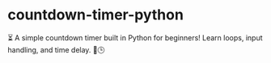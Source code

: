 # countdown-timer-python
⏳ A simple countdown timer built in Python for beginners! Learn loops, input handling, and time delay. 🐍🕒
